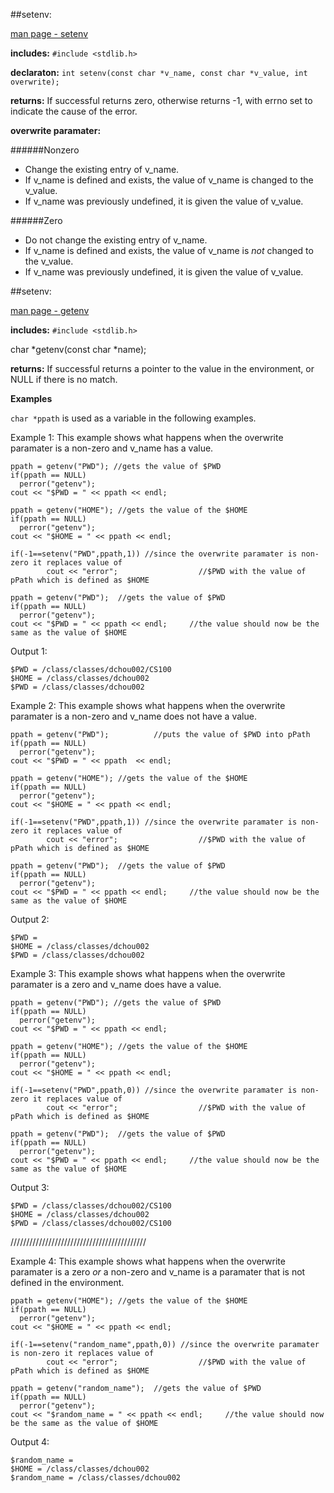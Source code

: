 ##setenv:

[man page - setenv](http://linux.die.net/man/3/setenv)

**includes:** `#include <stdlib.h>`

**declaraton:** `int setenv(const char *v_name, const char *v_value, int overwrite);`

**returns:** If successful returns zero, otherwise returns -1, with errno set to indicate the cause of the error.

**overwrite paramater:**

######Nonzero

- Change the existing entry of v_name.
- If v_name is defined and exists, the value of v_name is changed to the v_value. 
- If v_name was previously undefined, it is given the value of v_value. 

######Zero
  
- Do not change the existing entry of v_name.
- If v_name is defined and exists, the value of v_name is *not* changed to the v_value. 
- If v_name was previously undefined, it is given the value of v_value. 

##setenv:

[man page - getenv](http://linux.die.net/man/3/getenv)

**includes:** `#include <stdlib.h>`

char *getenv(const char *name);

**returns:**  If successful returns a pointer to the value in the environment, or NULL if there is no match.

**Examples**

``char *ppath`` is used as a variable in the following examples.

Example 1: This example shows what happens when the overwrite paramater is a non-zero and v_name has a value.

    ppath = getenv("PWD"); //gets the value of $PWD
    if(ppath == NULL)
      perror("getenv");
    cout << "$PWD = " << ppath << endl;
    
    ppath = getenv("HOME"); //gets the value of the $HOME
    if(ppath == NULL)
      perror("getenv");
    cout << "$HOME = " << ppath << endl;
    
    if(-1==setenv("PWD",ppath,1)) //since the overwrite paramater is non-zero it replaces value of
            cout << "error";                  //$PWD with the value of pPath which is defined as $HOME
    
    ppath = getenv("PWD");  //gets the value of $PWD
    if(ppath == NULL)
      perror("getenv");
    cout << "$PWD = " << ppath << endl;     //the value should now be the same as the value of $HOME
  
Output 1:

    $PWD = /class/classes/dchou002/CS100
    $HOME = /class/classes/dchou002
    $PWD = /class/classes/dchou002

Example 2: This example shows what happens when the overwrite paramater is a non-zero and v_name does not have a value.

    ppath = getenv("PWD");          //puts the value of $PWD into pPath
    if(ppath == NULL)
      perror("getenv");
    cout << "$PWD = " << ppath  << endl;
    
    ppath = getenv("HOME"); //gets the value of the $HOME
    if(ppath == NULL)
      perror("getenv");
    cout << "$HOME = " << ppath << endl;
    
    if(-1==setenv("PWD",ppath,1)) //since the overwrite paramater is non-zero it replaces value of
            cout << "error";                  //$PWD with the value of pPath which is defined as $HOME
    
    ppath = getenv("PWD");  //gets the value of $PWD
    if(ppath == NULL)
      perror("getenv");  
    cout << "$PWD = " << ppath << endl;     //the value should now be the same as the value of $HOME

Output 2:

    $PWD =
    $HOME = /class/classes/dchou002
    $PWD = /class/classes/dchou002

Example 3: This example shows what happens when the overwrite paramater is a zero and v_name does have a value.

    ppath = getenv("PWD"); //gets the value of $PWD
    if(ppath == NULL)
      perror("getenv");
    cout << "$PWD = " << ppath << endl;
    
    ppath = getenv("HOME"); //gets the value of the $HOME
    if(ppath == NULL)
      perror("getenv");
    cout << "$HOME = " << ppath << endl;
    
    if(-1==setenv("PWD",ppath,0)) //since the overwrite paramater is non-zero it replaces value of
            cout << "error";                  //$PWD with the value of pPath which is defined as $HOME
    
    ppath = getenv("PWD");  //gets the value of $PWD
    if(ppath == NULL)
      perror("getenv");
    cout << "$PWD = " << ppath << endl;     //the value should now be the same as the value of $HOME

Output 3:

    $PWD = /class/classes/dchou002/CS100
    $HOME = /class/classes/dchou002
    $PWD = /class/classes/dchou002/CS100

///////////////////////////////////////////

Example 4: This example shows what happens when the overwrite paramater is a zero *or* a non-zero and v_name is a paramater that is not defined in the environment.

    ppath = getenv("HOME"); //gets the value of the $HOME
    if(ppath == NULL)
      perror("getenv");
    cout << "$HOME = " << ppath << endl;

    if(-1==setenv("random_name",ppath,0)) //since the overwrite paramater is non-zero it replaces value of
            cout << "error";                  //$PWD with the value of pPath which is defined as $HOME

    ppath = getenv("random_name");  //gets the value of $PWD
    if(ppath == NULL)
      perror("getenv");
    cout << "$random_name = " << ppath << endl;     //the value should now be the same as the value of $HOME

Output 4:

    $random_name = 
    $HOME = /class/classes/dchou002
    $random_name = /class/classes/dchou002

